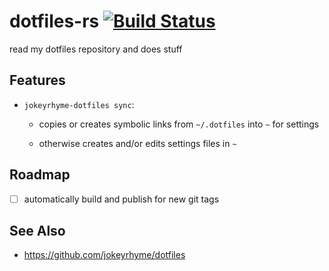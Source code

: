 # dotfiles-rs [![Build Status](https://travis-ci.org/jokeyrhyme/dotfiles-rs.svg?branch=master)](https://travis-ci.org/jokeyrhyme/dotfiles-rs)

read my dotfiles repository and does stuff

## Features

* `jokeyrhyme-dotfiles sync`:

  * copies or creates symbolic links from `~/.dotfiles` into `~` for settings

  * otherwise creates and/or edits settings files in `~`

## Roadmap

* [ ] automatically build and publish for new git tags

## See Also

* https://github.com/jokeyrhyme/dotfiles
